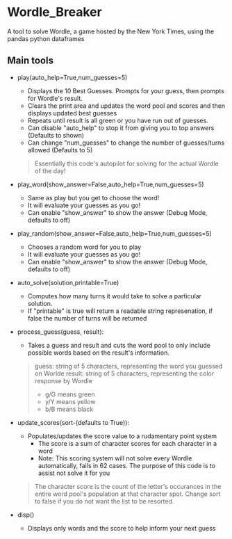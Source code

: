 # Wordle_Breaker
A tool to solve Wordle, a game hosted by the New York Times, using the pandas python dataframes

## Main tools
* play(auto_help=True,num_guesses=5)
    * Displays the 10 Best Guesses. Prompts for your guess, then prompts for Wordle's result.
    * Clears the print area and updates the word pool and scores and then displays updated best guesses
    * Repeats until result is all green or you have run out of guesses.
    * Can disable "auto_help" to stop it from giving you to top answers (Defaults to shown)
    * Can change "num_guesses" to change the number of guesses/turns allowed (Defaults to 5)
    > Essentially this code's autopilot for solving for the actual Wordle of the day!

* play_word(show_answer=False,auto_help=True,num_guesses=5)
    * Same as play but you get to choose the word!
    * It will evaluate your guesses as you go!
    * Can enable "show_answer" to show the answer (Debug Mode, defaults to off)

* play_random(show_answer=False,auto_help=True,num_guesses=5)
    * Chooses a random word for you to play
    * It will evaluate your guesses as you go!
    * Can enable "show_answer" to show the answer (Debug Mode, defaults to off)

* auto_solve(solution,printable=True)
    * Computes how many turns it would take to solve a particular solution.
    * If "printable" is true will return a readable string represenation, if false the number of turns will be returned

* process_guess(guess, result):
    * Takes a guess and result and cuts the word pool to only include possible words based on the result's information.
    >guess: string of 5 characters, representing the word you guessed on Worlde
    >result: string of 5 characters, representing the color response by Wordle
    >* g/G means green
    >* y/Y means yellow
    >* b/B means black

* update_scores(sort-(defaults to True)):
    * Populates/updates the score value to a rudamentary point system
        * The score is a sum of character scores for each character in a word
        * Note: This scoring system will not solve every Wordle automatically, fails in 62 cases. The purpose of this code is to assist not solve it for you

    > The character score is the count of the letter's occurances in the entire word pool's population at that character spot.
    > Change sort to false if you do not want the list to be resorted.

* disp()
    * Displays only words and the score to help inform your next guess     